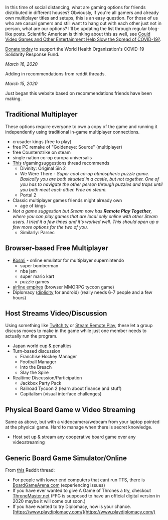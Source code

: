 In this time of social distancing, what are gaming options for friends distributed in different houses? Obviously, if you're all gamers and already own multiplayer titles and setups, this is an easy question. For those of us who are casual gamers and still want to hang out with each other just not in person, what are our options? I'll be updating the list through regular blog-like posts. Scientific American is thinking about this as well, see [Could Video Games and Other Entertainment Help Slow the Spread of COVID-19?](https://blogs.scientificamerican.com/observations/could-video-games-and-other-entertainment-help-slow-the-spread-of-covid-19/).

[Donate today](https://covid19responsefund.org/) to support the World Health Organization's COVID-19 Solidarity Response Fund.

*March 16, 2020*

Adding in recommendations from reddit threads.

*March 15, 2020*

Just began this website based on recommendations friends have been making.

## Traditional Multiplayer
These options require everyone to own a copy of the game and running it independently using traditional in-game multiplayer connections.
* crusader kings (free to play)
* free PC remake of "Goldeneye: Source" (multiplayer)
* free Counterstrike on steam
* single nation co-op europa universalis
* [This](https://www.reddit.com/r/gamingsuggestions/comments/fgh88d/quarantine_online_gaming_with_girlfriend/) r/gamingsuggestions thread recommends
  * Divinity: Original Sin 2
  * We Were There - *Super cool co-op atmospheric puzzle game. Basically you are both situated in a castle, but not together. One of you has to navigate the other person through puzzles and traps until you both meet each other. Free on steam.*
  * Portal 2
* Classic multiplayer games friends might already own
  * age of kings
* *Not a game suggestion but Steam now has **Remote Play Together**, where you can play games that are local only online with other Steam users. I tried it a few times and it's worked well. This should open up a few more options for the two of you.*
  * Similarly: Parsec

## Browser-based Free Multiplayer
* [Kosmi](https://kosmi.io/) - online emulator for multiplayer supernintendo
  * super bomberman
  * nba jam
  * super mario kart
  * puzzle games
* [airline empires](http://www.airline-empires.com/index.php?/page/home.html) (browser MMORPG tycoon game)
* Diplomacy ([diplicity](https://play.google.com/store/apps/details?id=se.oort.diplicity) for android) (really needs 6-7 people and a few hours)

## Host Streams Video/Discussion
Using something like [Twitch.tv](https://www.howtogeek.com/183900/how-to-stream-a-pc-game-online-with-twitch-tv/) or [Steam Remote Play](https://store.steampowered.com/remoteplay), these let a group discuss moves to make in the game while just one member needs to actually run the program.
* Japan world cup & penalties
* Turn-based discussion
  * Franchise Hockey Manager
  * Football Manager
  * Into the Breach
  * Slay the Spire
* Realtime Discussion/Participation
  * Jackbox Party Pack
  * Railroad Tycoon 2 (learn about finance and stuff)
  * Capitalism (visual interface challenges)

## Physical Board Game w Video Streaming
Same as above, but with a videocamera/webcam from your laptop pointed at the physical game. Hard to manage when there is secret knowledge.
* Host set up & stream any cooperative board game over any videostreaming

## Generic Board Game Simulator/Online
From [this](https://www.reddit.com/r/boardgames/comments/fjqg5g/are_you_cancelling_your_game_nights/) Reddit thread:
* For people with lower end computers that cant run TTS, there is [BoardGameArena.com](https://BoardGameArena.com) (experiencing issues)
* If you have ever wanted to give A Game of Thrones a try, checkout [ThroneMaster.net](https://ThroneMaster.net) (FFG is supposed to have an official digital version in 2020 maybe it will come out soon.)
* If you have wanted to try Diplomacy, now is your chance. [https://www.playdiplomacy.com/](https://www.playdiplomacy.com/)
